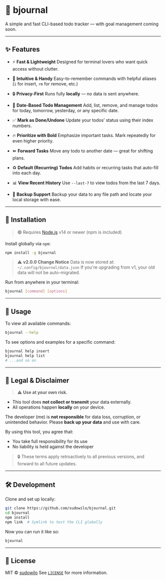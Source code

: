 # 📒 bjournal

A simple and fast CLI-based todo tracker — with goal management coming soon.

---

## ✨ Features

* ⚡ **Fast & Lightweight**
  Designed for terminal lovers who want quick access without clutter.

* 🧠 **Intuitive & Handy**
  Easy-to-remember commands with helpful aliases (`i` for insert, `rm` for remove, etc.)

* 🔒 **Privacy-First**
  Runs fully **locally** — no data is sent anywhere.

* 📅 **Date-Based Todo Management**
  Add, list, remove, and manage todos for today, tomorrow, yesterday, or any specific date.

* ✅ **Mark as Done/Undone**
  Update your todos’ status using their index numbers.

* 🔥 **Prioritize with Bold**
  Emphasize important tasks. Mark repeatedly for even higher priority.

* ⏩ **Forward Tasks**
  Move any todo to another date — great for shifting plans.

* ♻️ **Default (Recurring) Todos**
  Add habits or recurring tasks that auto-fill into each day.

* 📊 **View Recent History**
  Use `--last-7` to view todos from the last 7 days.

* 📀 **Backup Support**
  Backup your data to any file path and locate your local storage with ease.

---

## 🚀 Installation

> 🟢 Requires [Node.js](https://nodejs.org/) v14 or newer (npm is included)

Install globally via `npm`:

```bash
npm install -g bjournal
```

> ⚠️ **v2.0.0 Change Notice**
> Data is now stored at: `~/.config/bjournal/data.json`
> If you're upgrading from v1, your old data will not be auto-migrated.

Run from anywhere in your terminal:

```bash
bjournal [command] [options]
```

---

## 📖 Usage

To view all available commands:

```bash
bjournal --help
```

To see options and examples for a specific command:

```bash
bjournal help insert
bjournal help list
# ...and so on
```

---

## 🔐 Legal & Disclaimer

> ⚠️ **Use at your own risk.**

* This tool does **not collect or transmit** your data externally.
* All operations happen **locally** on your device.

The developer (me) is **not responsible** for data loss, corruption, or unintended behavior.
Please **back up your data** and use with care.

By using this tool, you agree that:

* You take full responsibility for its use
* No liability is held against the developer

> 🔒 These terms apply retroactively to all previous versions, and forward to all future updates.

---

## 🛠️ Development

Clone and set up locally:

```bash
git clone https://github.com/sudowilo/bjournal.git
cd bjournal
npm install
npm link  # Symlink to test the CLI globally
```

Now you can run it like so:

```bash
bjournal
```

---

## 📄 License

MIT © [sudowilo](https://github.com/sudowilo)
See [`LICENSE`](./LICENSE) for more information.
